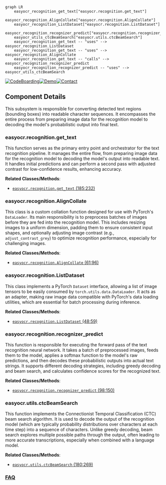 ```mermaid
graph LR
    easyocr_recognition_get_text["easyocr.recognition.get_text"]
    easyocr_recognition_AlignCollate["easyocr.recognition.AlignCollate"]
    easyocr_recognition_ListDataset["easyocr.recognition.ListDataset"]
    easyocr_recognition_recognizer_predict["easyocr.recognition.recognizer_predict"]
    easyocr_utils_ctcBeamSearch["easyocr.utils.ctcBeamSearch"]
    easyocr_recognition_get_text -- "uses" --> easyocr_recognition_ListDataset
    easyocr_recognition_get_text -- "uses" --> easyocr_recognition_AlignCollate
    easyocr_recognition_get_text -- "calls" --> easyocr_recognition_recognizer_predict
    easyocr_recognition_recognizer_predict -- "uses" --> easyocr_utils_ctcBeamSearch
```
[![CodeBoarding](https://img.shields.io/badge/Generated%20by-CodeBoarding-9cf?style=flat-square)](https://github.com/CodeBoarding/GeneratedOnBoardings)[![Demo](https://img.shields.io/badge/Try%20our-Demo-blue?style=flat-square)](https://www.codeboarding.org/demo)[![Contact](https://img.shields.io/badge/Contact%20us%20-%20contact@codeboarding.org-lightgrey?style=flat-square)](mailto:contact@codeboarding.org)

## Component Details

This subsystem is responsible for converting detected text regions (bounding boxes) into readable character sequences. It encompasses the entire process from preparing image data for the recognition model to decoding the model's probabilistic output into final text.

### easyocr.recognition.get_text
This function serves as the primary entry point and orchestrator for the text recognition pipeline. It manages the entire flow, from preparing image data for the recognition model to decoding the model's output into readable text. It handles initial predictions and can perform a second pass with adjusted contrast for low-confidence results, enhancing accuracy.


**Related Classes/Methods**:

- <a href="https://github.com/JaidedAI/EasyOCR/blob/master/easyocr/recognition.py#L185-L232" target="_blank" rel="noopener noreferrer">`easyocr.recognition.get_text` (185:232)</a>


### easyocr.recognition.AlignCollate
This class is a custom collation function designed for use with PyTorch's `DataLoader`. Its main responsibility is to preprocess batches of images before they are fed into the recognition model. This includes resizing images to a uniform dimension, padding them to ensure consistent input shapes, and optionally adjusting image contrast (e.g., `adjust_contrast_grey`) to optimize recognition performance, especially for challenging images.


**Related Classes/Methods**:

- <a href="https://github.com/JaidedAI/EasyOCR/blob/master/easyocr/recognition.py#L61-L96" target="_blank" rel="noopener noreferrer">`easyocr.recognition.AlignCollate` (61:96)</a>


### easyocr.recognition.ListDataset
This class implements a PyTorch `Dataset` interface, allowing a list of image tensors to be easily consumed by `torch.utils.data.DataLoader`. It acts as an adapter, making raw image data compatible with PyTorch's data loading utilities, which are essential for batch processing during inference.


**Related Classes/Methods**:

- <a href="https://github.com/JaidedAI/EasyOCR/blob/master/easyocr/recognition.py#L48-L59" target="_blank" rel="noopener noreferrer">`easyocr.recognition.ListDataset` (48:59)</a>


### easyocr.recognition.recognizer_predict
This function is responsible for executing the forward pass of the text recognition neural network. It takes a batch of preprocessed images, feeds them to the model, applies a softmax function to the model's raw predictions, and then decodes these probabilistic outputs into actual text strings. It supports different decoding strategies, including greedy decoding and beam search, and calculates confidence scores for the recognized text.


**Related Classes/Methods**:

- <a href="https://github.com/JaidedAI/EasyOCR/blob/master/easyocr/recognition.py#L98-L150" target="_blank" rel="noopener noreferrer">`easyocr.recognition.recognizer_predict` (98:150)</a>


### easyocr.utils.ctcBeamSearch
This function implements the Connectionist Temporal Classification (CTC) beam search algorithm. It is used to decode the output of the recognition model (which are typically probability distributions over characters at each time step) into a sequence of characters. Unlike greedy decoding, beam search explores multiple possible paths through the output, often leading to more accurate transcriptions, especially when combined with a language model.


**Related Classes/Methods**:

- <a href="https://github.com/JaidedAI/EasyOCR/blob/master/easyocr/utils.py#L180-L269" target="_blank" rel="noopener noreferrer">`easyocr.utils.ctcBeamSearch` (180:269)</a>




### [FAQ](https://github.com/CodeBoarding/GeneratedOnBoardings/tree/main?tab=readme-ov-file#faq)
